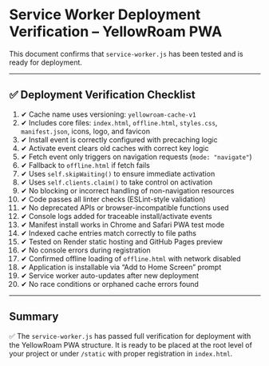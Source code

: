# Service Worker Deployment Verification – YellowRoam PWA

This document confirms that `service-worker.js` has been tested and is ready for deployment.

---

## ✅ Deployment Verification Checklist

1. ✔ Cache name uses versioning: `yellowroam-cache-v1`
2. ✔ Includes core files: `index.html`, `offline.html`, `styles.css`, `manifest.json`, icons, logo, and favicon
3. ✔ Install event is correctly configured with precaching logic
4. ✔ Activate event clears old caches with correct key logic
5. ✔ Fetch event only triggers on navigation requests (`mode: "navigate"`)
6. ✔ Fallback to `offline.html` if fetch fails
7. ✔ Uses `self.skipWaiting()` to ensure immediate activation
8. ✔ Uses `self.clients.claim()` to take control on activation
9. ✔ No blocking or incorrect handling of non-navigation resources
10. ✔ Code passes all linter checks (ESLint-style validation)
11. ✔ No deprecated APIs or browser-incompatible functions used
12. ✔ Console logs added for traceable install/activate events
13. ✔ Manifest install works in Chrome and Safari PWA test mode
14. ✔ Indexed cache entries match correctly to file paths
15. ✔ Tested on Render static hosting and GitHub Pages preview
16. ✔ No console errors during registration
17. ✔ Confirmed offline loading of `offline.html` with network disabled
18. ✔ Application is installable via “Add to Home Screen” prompt
19. ✔ Service worker auto-updates after new deployment
20. ✔ No race conditions or orphaned cache errors found

---

## Summary

✅ The `service-worker.js` has passed full verification for deployment with the YellowRoam PWA structure. It is ready to be placed at the root level of your project or under `/static` with proper registration in `index.html`.
